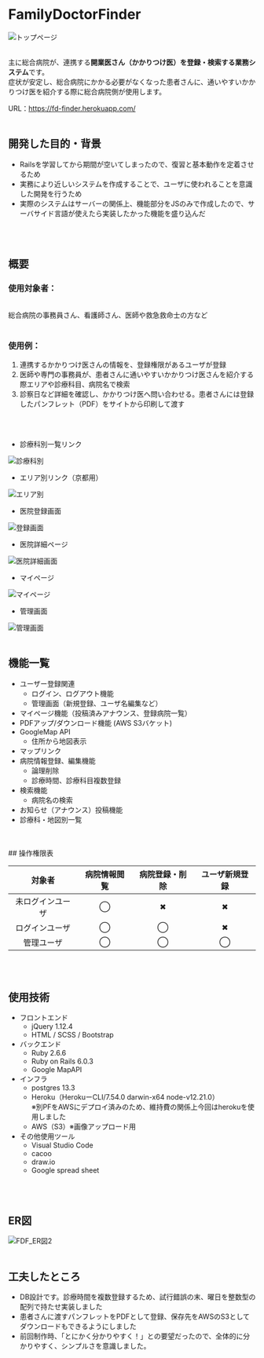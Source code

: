 # FamilyDoctorFinder

<img alt="トップページ" src="https://user-images.githubusercontent.com/62799261/128605576-b2f7d8da-c7a9-42db-9b66-c594aa620213.png">

</br>
</br>

主に総合病院が、連携する**開業医さん（かかりつけ医）を登録・検索する業務システム**です。</br>
症状が安定し、総合病院にかかる必要がなくなった患者さんに、通いやすいかかりつけ医を紹介する際に総合病院側が使用します。

URL：https://fd-finder.herokuapp.com/
</br>
</br>
## 開発した目的・背景
- Railsを学習してから期間が空いてしまったので、復習と基本動作を定着させるため
- 実務により近しいシステムを作成することで、ユーザに使われることを意識した開発を行うため
- 実際のシステムはサーバーの関係上、機能部分をJSのみで作成したので、サーバサイド言語が使えたら実装したかった機能を盛り込んだ
</br>
</br>

## 概要
### 使用対象者：
</br>
総合病院の事務員さん、看護師さん、医師や救急救命士の方など
</br>
</br>

### 使用例：</br>
1. 連携するかかりつけ医さんの情報を、登録権限があるユーザが登録
1. 医師や専門の事務員が、患者さんに通いやすいかかりつけ医さんを紹介する際エリアや診療科目、病院名で検索
1. 診察日など詳細を確認し、かかりつけ医へ問い合わせる。患者さんには登録したパンフレット（PDF）をサイトから印刷して渡す
</br>
</br>

- 診療科別一覧リンク

<img alt="診療科別" src="https://user-images.githubusercontent.com/62799261/128552305-2d3bfb57-291e-4b9f-a164-496b2fe27195.png">

</br>

- エリア別リンク（京都用）

<img alt="エリア別" src="https://user-images.githubusercontent.com/62799261/128549746-d0bb2324-2466-4db9-b98a-c605b895e97d.png">

</br>

- 医院登録画面

<img alt="登録画面" src="https://user-images.githubusercontent.com/62799261/128552625-821eeee6-d9d6-4ad3-a039-830adddd77ef.png">

</br>

- 医院詳細ページ

<img alt="医院詳細画面" src="https://user-images.githubusercontent.com/62799261/128530446-3d6225b7-ded3-4a62-a756-c44e8fa700b4.png">

</br>

- マイページ

<img alt="マイページ" src="https://user-images.githubusercontent.com/62799261/128552508-edad8667-8f68-4927-844a-5f27dfc60620.png">

</br>

- 管理画面

<img alt="管理画面" src="https://user-images.githubusercontent.com/62799261/128712999-4328acd9-010c-4bcb-82c8-ed9b59e38860.png">

</br>
</br>

## 機能一覧
* ユーザー登録関連
    * ログイン、ログアウト機能
    * 管理画面（新規登録、ユーザ名編集など）
* マイページ機能（投稿済みアナウンス、登録病院一覧）
* PDFアップ/ダウンロード機能 (AWS S3バケット)
* GoogleMap API
    * 住所から地図表示
* マップリンク
* 病院情報登録、編集機能
    * 論理削除
    * 診療時間、診療科目複数登録
* 検索機能
    * 病院名の検索
* お知らせ（アナウンス）投稿機能
* 診療科・地図別一覧
<br>
<br>
## 操作権限表

| 対象者| 病院情報閲覧 | 病院登録・削除 |ユーザ新規登録|
| :-: | :-: | :-: | :-: |
| 未ログインユーザ | ◯ | ✖︎ | ✖︎ |
| ログインユーザ | ◯ | ◯ | ✖︎ |
| 管理ユーザ | ◯ | ◯ | ◯ |
</br>
</br>

## 使用技術

* フロントエンド
    * jQuery 1.12.4
    * HTML / SCSS / Bootstrap
* バックエンド
    * Ruby 2.6.6
    * Ruby on Rails 6.0.3
    * Google MapAPI
* インフラ
    * postgres 13.3
    * Heroku（HerokuーCLI/7.54.0 darwin-x64 node-v12.21.0）</br>※別PFをAWSにデプロイ済みのため、維持費の関係上今回はherokuを使用しました
    * AWS（S3）※画像アップロード用
* その他使用ツール
    * Visual Studio Code
    * cacoo
    * draw.io
    * Google spread sheet
</br>
</br>

## ER図
![FDF_ER図2](https://user-images.githubusercontent.com/62799261/128231958-2305c1ce-3d7e-4f7c-a18a-dcabcdf3276d.png)
<br>
<br>
## 工夫したところ
* DB設計です。診療時間を複数登録するため、試行錯誤の末、曜日を整数型の配列で持たせ実装しました
* 患者さんに渡すパンフレットをPDFとして登録、保存先をAWSのS3としてダウンロードもできるようにしました
* 前回制作時、「とにかく分かりやすく！」との要望だったので、全体的に分かりやすく、シンプルさを意識しました。
